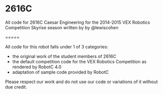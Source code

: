 2616C
=====

All code for 2616C Caesar Engineering for the 2014-2015 VEX Robotics Competition Skyrise season written by by @lewiscohen

=====

All code for this robot falls under 1 of 3 categories:
* the original work of the student members of 2616C
* the default competition code for the VEX Robotics Competition as rendered by RobotC 4.0
* adaptation of sample code provided by RobotC

Please respect our work and do not use our code or variations of it without due credit.
